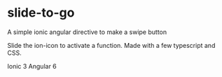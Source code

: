 # slide-to-go
A simple ionic angular directive to make a swipe button

Slide the ion-icon to activate a function. Made with a few typescript and CSS.

Ionic 3
Angular 6
